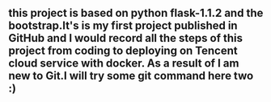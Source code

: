 ## this project is based on python flask-1.1.2 and the bootstrap.It's is my first project published in GitHub and I would record all the steps of this project from coding to deploying  on Tencent cloud service with docker. As a result of I am new to Git.I will try some git command here two :)
